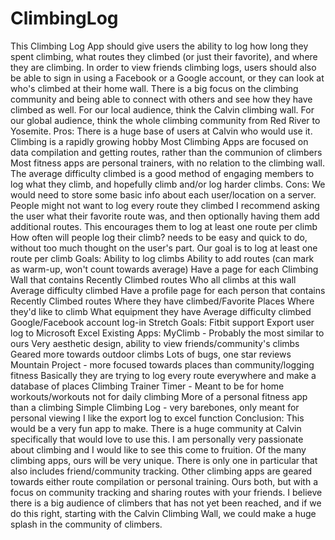 # ClimbingLog

This Climbing Log App should give users the ability to log how long they spent climbing, what routes they climbed (or just their favorite), and where they are climbing. In order to view friends climbing logs, users should also be able to sign in using a Facebook or a Google account, or they can look at who's climbed at their home wall. There is a big focus on the climbing community and being able to connect with others and see how they have climbed as well. For our local audience, think the Calvin climbing wall. For our global audience, think the whole climbing community from Red River to Yosemite.
Pros: 
There is a huge base of users at Calvin who would use it.
Climbing is a rapidly growing hobby
Most Climbing Apps are focused on data compilation and getting routes, rather than the communion of climbers
Most fitness apps are personal trainers, with no relation to the climbing wall.
The average difficulty climbed is a good method of engaging members to log what they climb, and hopefully climb and/or log harder climbs.
Cons:
We would need to store some basic info about each user/location on a server.
People might not want to log every route they climbed
I recommend asking the user what their favorite route was, and then optionally having them add additional routes. This encourages them to log at least one route per climb
How often will people log their climb?
needs to be easy and quick to do, without too much thought on the user's part. Our goal is to log at least one route per climb
Goals:
Ability to log climbs
Ability to add routes (can mark as warm-up, won't count towards average)
Have a page for each Climbing Wall that contains
Recently Climbed routes
Who all climbs at this wall
Average difficulty climbed
Have a profile page for each person that contains
Recently Climbed routes
Where they have climbed/Favorite Places
Where they'd like to climb
What equipment they have
Average difficulty climbed
Google/Facebook account log-in
Stretch Goals:
Fitbit support
Export user log to Microsoft Excel
Existing Apps:
MyClimb - Probably the most similar to ours
Very aesthetic design, ability to view friends/community's climbs
Geared more towards outdoor climbs
Lots of bugs, one star reviews
Mountain Project - more focused towards places than community/logging fitness
Basically they are trying to log every route everywhere and make a database of places
Climbing Trainer Timer - Meant to be for home workouts/workouts not for daily climbing
More of a personal fitness app than a climbing
Simple Climbing Log - very barebones, only meant for personal viewing
I like the export log to excel function
Conclusion:
This would be a very fun app to make. There is a huge community at Calvin specifically that would love to use this. I am personally very passionate about climbing and I would like to see this come to fruition. Of the many climbing apps, ours will be very unique. There is only one in particular that also includes friend/community tracking. Other climbing apps are geared towards either route compilation or personal training. Ours both, but with a focus on community tracking and sharing routes with your friends. I believe there is a big audience of climbers that has not yet been reached, and if we do this right, starting with the Calvin Climbing Wall, we could make a huge splash in the community of climbers.
